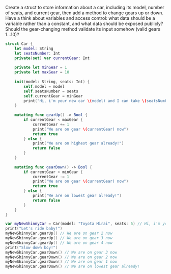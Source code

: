 Create a struct to store information about a car, including its model, number of seats, and current gear, then add a method to change gears up or down. Have a think about variables and access control: what data should be a variable rather than a constant, and what data should be exposed publicly? Should the gear-changing method validate its input somehow (valid gears 1...10)?

```swift
struct Car {
    let model: String
    let seatsNumber: Int
    private(set) var currentGear: Int
    
    private let minGear = 1
    private let maxGear = 10
    
    init(model: String, seats: Int) {
        self.model = model
        self.seatsNumber = seats
        self.currentGear = minGear
        print("Hi, i'm your new car \(model) and I can take \(seatsNumber) people with me.")
    }
    
    mutating func gearUp() -> Bool {
        if currentGear < maxGear {
            currentGear += 1
            print("We are on gear \(currentGear) now")
            return true
        } else {
            print("We are on highest gear already!")
            return false
        }
    }
    
    mutating func gearDown() -> Bool {
        if currentGear > minGear {
            currentGear -= 1
            print("We are on gear \(currentGear) now")
            return true
        } else {
            print("We are on lowest gear already!")
            return false
        }
    }
}

var myNewShinnyCar = Car(model: "Toyota Mirai", seats: 5) // Hi, i'm your new car Toyota Mirai and I can take 5 people with me.
print("Let's ride baby!")
myNewShinnyCar.gearUp() // We are on gear 2 now
myNewShinnyCar.gearUp() // We are on gear 3 now
myNewShinnyCar.gearUp() // We are on gear 4 now
print("Slow down boy!")
myNewShinnyCar.gearDown() // We are on gear 3 now
myNewShinnyCar.gearDown() // We are on gear 2 now
myNewShinnyCar.gearDown() // We are on gear 1 now
myNewShinnyCar.gearDown() // We are on lowest gear already!
```

